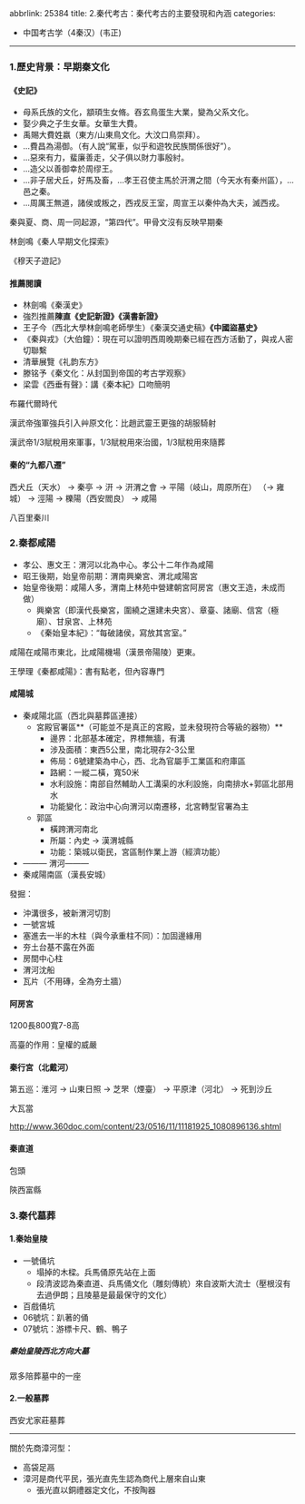 abbrlink: 25384
title: 2.秦代考古：秦代考古的主要發現和內涵
categories:
  - 中国考古学（4秦汉）(韦正)
---
### 1.歷史背景：早期秦文化

#### 《史記》

- 母系氏族的文化，顓頊生女脩。吞玄鳥蛋生大業，變為父系文化。
- 娶少典之子生女華。女華生大費。
- 禹賜大費姓嬴（東方/山東鳥文化。大汶口鳥崇拜）。
- …費昌為湯御。（有人說“駕車，似乎和遊牧民族關係很好”）。
- …惡來有力，蜚廉善走，父子俱以財力事殷紂。
- …造父以善御幸於周缪王。
- …非子居犬丘，好馬及畜，…孝王召使主馬於汧渭之間（今天水有秦州區），…邑之秦。
- …周厲王無道，諸侯或叛之，西戎反王室，周宣王以秦仲為大夫，滅西戎。

秦與夏、商、周一同起源，“第四代”。甲骨文沒有反映早期秦

林劍鳴《秦人早期文化探索》

《穆天子遊記》

#### 推薦閱讀

- 林劍鳴《秦漢史》
- 強烈推薦**陳直《史記新證》《漢書新證》**
- 王子今（西北大學林劍鳴老師學生）《秦漢交通史稿》**《中國盜墓史》**
- 《秦與戎》（大伯鐘）：現在可以證明西周晚期秦已經在西方活動了，與戎人密切聯繫
- 清華展覽《礼韵东方》
- 滕铭予《秦文化：从封国到帝国的考古学观察》
- 梁雲《西垂有聲》：講《秦本紀》口吻簡明

布羅代爾時代

漢武帝強軍強兵引入艸原文化：比趙武靈王更強的胡服騎射

漢武帝1/3賦稅用來軍事，1/3賦稅用來治國，1/3賦稅用來隨葬

#### 秦的“九都八遷”

西犬丘（天水） → 秦亭 → 汧 → 汧渭之會 → 平陽（岐山，周原所在） （→ 雍城） → 涇陽 → 櫟陽（西安閻良） → 咸陽

八百里秦川

### 2.秦都咸陽

- 孝公、惠文王：渭河以北為中心。孝公十二年作為咸陽
- 昭王後期，始皇帝前期：渭南興樂宮、渭北咸陽宮
- 始皇帝後期：咸陽人多，渭南上林苑中營建朝宮阿房宮（惠文王造，未成而做）
	- 興樂宮（即漢代長樂宮，圍繞之還建未央宮）、章臺、諸廟、信宮（極廟）、甘泉宮、上林苑
	- 《秦始皇本紀》：“每破諸侯，寫放其宮室。”

咸陽在咸陽市東北，比咸陽機場（漢景帝陽陵）更東。

王學理《秦都咸陽》：書有點老，但內容專門

#### 咸陽城

- 秦咸陽北區（西北與墓葬區連接）
	- 宮殿官署區**（可能並不是真正的宮殿，並未發現符合等級的器物）**
		- 邊界：北部基本確定，界標無牆，有溝
		- 涉及面積：東西5公里，南北現存2-3公里
		- 佈局：6號建築為中心，西、北為官屬手工業區和府庫區
		- 路網：一縱二橫，寬50米
		- 水利設施：南部自然輔助人工溝渠的水利設施，向南排水+郭區北部用水
		- 功能變化：政治中心向渭河以南遷移，北宮轉型官署為主
	- 郭區
		- 橫跨渭河南北
		- 所屬：內史 → 漢渭城縣
		- 功能：築城以衛民，宮區制作業上游（經濟功能）
- ——— 渭河———
- 秦咸陽南區（漢長安城）

發掘：

- 沖溝很多，被新渭河切割
- 一號宮城
- 塞進去一半的木柱（與今承重柱不同）：加固邊緣用
- 夯土台基不露在外面
- 房間中心柱
- 渭河沈船
- 瓦片（不用磚，全為夯土牆）

#### 阿房宮

1200長800寬7-8高

高臺的作用：皇權的威嚴

#### 秦行宮（北戴河）

第五巡：淮河 → 山東日照 → 芝罘（煙臺） → 平原津（河北） → 死到沙丘

大瓦當

http://www.360doc.com/content/23/0516/11/11181925_1080896136.shtml

#### 秦直道

包頭

陝西富縣

### 3.秦代墓葬

#### 1.秦始皇陵

- 一號俑坑
	- 塌掉的木樑。兵馬俑原先站在上面
	- 段清波認為秦直道、兵馬俑文化（雕刻傳統）來自波斯大流士（壓根沒有去過伊朗；且陵墓是最最保守的文化）
- 百戲俑坑
- 06號坑：趴著的俑
- 07號坑：游標卡尺、鶴、鴨子

##### 秦始皇陵西北方向大墓

眾多陪葬墓中的一座

#### 2.一般墓葬

西安尤家莊墓葬

***

關於先商漳河型：

- 高袋足鬲
- 漳河是商代平民，張光直先生認為商代上層來自山東
	- 張光直以銅禮器定文化，不按陶器